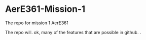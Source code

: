 # AerE361-Mission-1
The repo for mission 1 AerE361


The repo will. ok,  many of the features that are possible in github. .
